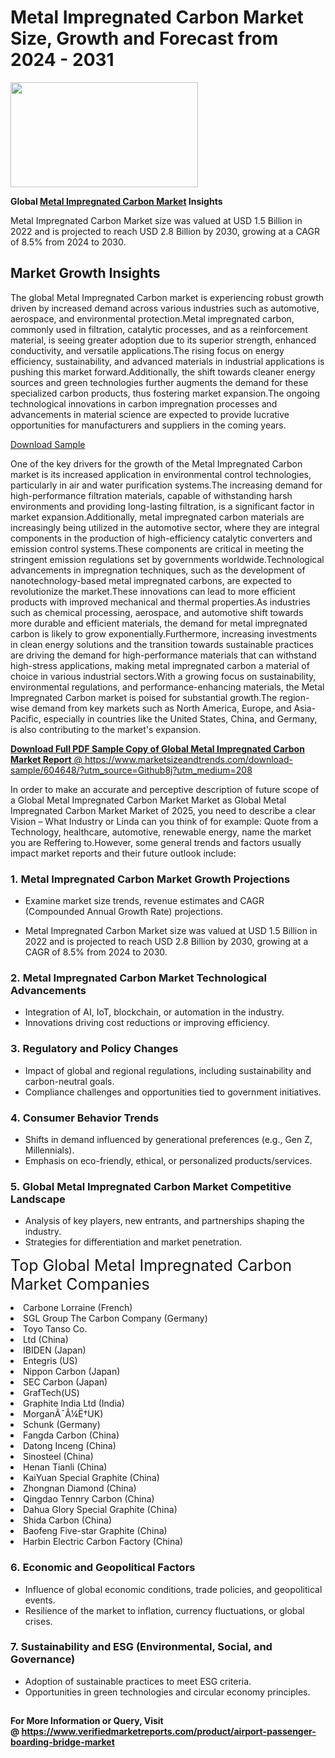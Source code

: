 <H1>Metal Impregnated Carbon Market Size, Growth and Forecast from 2024 - 2031</H1><img class="aligncenter size-medium wp-image-584254" src="https://thirdeyenews.in/wp-content/uploads/2024/09/Global-Market-Research-300x168.jpeg" alt="" width="300" height="168" /><p><strong>Global&nbsp;<a href="https://www.marketsizeandtrends.com/download-sample/604648/?utm_source=Github8j?utm_medium=208">Metal Impregnated Carbon Market</a> Insights</strong></p><p>Metal Impregnated Carbon Market size was valued at USD 1.5 Billion in 2022 and is projected to reach USD 2.8 Billion by 2030, growing at a CAGR of 8.5% from 2024 to 2030.</p><p><h2>Market Growth Insights</h2> <p>The global Metal Impregnated Carbon market is experiencing robust growth driven by increased demand across various industries such as automotive, aerospace, and environmental protection.Metal impregnated carbon, commonly used in filtration, catalytic processes, and as a reinforcement material, is seeing greater adoption due to its superior strength, enhanced conductivity, and versatile applications.The rising focus on energy efficiency, sustainability, and advanced materials in industrial applications is pushing this market forward.Additionally, the shift towards cleaner energy sources and green technologies further augments the demand for these specialized carbon products, thus fostering market expansion.The ongoing technological innovations in carbon impregnation processes and advancements in material science are expected to provide lucrative opportunities for manufacturers and suppliers in the coming years.</p> <p><a href="#">Download Sample</a></p> <p>One of the key drivers for the growth of the Metal Impregnated Carbon market is its increased application in environmental control technologies, particularly in air and water purification systems.The increasing demand for high-performance filtration materials, capable of withstanding harsh environments and providing long-lasting filtration, is a significant factor in market expansion.Additionally, metal impregnated carbon materials are increasingly being utilized in the automotive sector, where they are integral components in the production of high-efficiency catalytic converters and emission control systems.These components are critical in meeting the stringent emission regulations set by governments worldwide.Technological advancements in impregnation techniques, such as the development of nanotechnology-based metal impregnated carbons, are expected to revolutionize the market.These innovations can lead to more efficient products with improved mechanical and thermal properties.As industries such as chemical processing, aerospace, and automotive shift towards more durable and efficient materials, the demand for metal impregnated carbon is likely to grow exponentially.Furthermore, increasing investments in clean energy solutions and the transition towards sustainable practices are driving the demand for high-performance materials that can withstand high-stress applications, making metal impregnated carbon a material of choice in various industrial sectors.With a growing focus on sustainability, environmental regulations, and performance-enhancing materials, the Metal Impregnated Carbon market is poised for substantial growth.The region-wise demand from key markets such as North America, Europe, and Asia-Pacific, especially in countries like the United States, China, and Germany, is also contributing to the market's expansion.</p> <p><a href="#"></p><p><span class=""><strong>Download Full PDF Sample Copy of Global Metal Impregnated Carbon Market Report</strong> @ <a href="https://www.marketsizeandtrends.com/download-sample/604648/?utm_source=Github8j?utm_medium=208" target="_blank">https://www.marketsizeandtrends.com/download-sample/604648/?utm_source=Github8j?utm_medium=208</a></span></p><p>In order to make an accurate and perceptive description of future scope of a Global&nbsp;Metal Impregnated Carbon Market Market as Global&nbsp;Metal Impregnated Carbon Market Market of 2025, you need to describe a clear Vision &ndash; What Industry or Linda can you think of for example: Quote from a Technology, healthcare, automotive, renewable energy, name the market you are Reffering to.However, some general trends and factors usually impact market reports and their future outlook include:</p><h3>1.&nbsp;<strong>Metal Impregnated Carbon Market Growth Projections</strong></h3><ul><li>Examine market size trends, revenue estimates and CAGR (Compounded Annual Growth Rate) projections.</li><li><p>Metal Impregnated Carbon Market size was valued at USD 1.5 Billion in 2022 and is projected to reach USD 2.8 Billion by 2030, growing at a CAGR of 8.5% from 2024 to 2030.</p></li></ul><h3>2.&nbsp;<strong>Metal Impregnated Carbon Market Technological Advancements</strong></h3><ul><li>Integration of AI, IoT, blockchain, or automation in the industry.</li><li>Innovations driving cost reductions or improving efficiency.</li></ul><h3>3.&nbsp;<strong>Regulatory and Policy Changes</strong></h3><ul><li>Impact of global and regional regulations, including sustainability and carbon-neutral goals.</li><li>Compliance challenges and opportunities tied to government initiatives.</li></ul><h3>4.&nbsp;<strong>Consumer Behavior Trends</strong></h3><ul><li>Shifts in demand influenced by generational preferences (e.g., Gen Z, Millennials).</li><li>Emphasis on eco-friendly, ethical, or personalized products/services.</li></ul><h3>5.&nbsp;<strong>Global Metal Impregnated Carbon Market Competitive Landscape</strong></h3><ul><li>Analysis of key players, new entrants, and partnerships shaping the industry.</li><li>Strategies for differentiation and market penetration.</li></ul><p data-pm-slice="1 1 []"><span style="color: inherit; font-family: inherit; font-size: 25px;">Top Global Metal Impregnated Carbon Market Companies</span></p><div class="" data-test-id=""><p><li>Carbone Lorraine (French)</li><li> SGL Group The Carbon Company (Germany)</li><li> Toyo Tanso Co.</li><li>Ltd (China)</li><li> IBIDEN (Japan)</li><li> Entegris (US)</li><li> Nippon Carbon (Japan)</li><li> SEC Carbon (Japan)</li><li> GrafTech(US)</li><li> Graphite India Ltd (India)</li><li> MorganÃ¯Â¼Ë†UK)</li><li> Schunk (Germany)</li><li> Fangda Carbon (China)</li><li> Datong  Inceng (China)</li><li> Sinosteel (China)</li><li> Henan Tianli (China)</li><li> KaiYuan Special Graphite (China)</li><li> Zhongnan Diamond (China)</li><li> Qingdao Tennry Carbon (China)</li><li> Dahua Glory Special Graphite (China)</li><li> Shida Carbon (China)</li><li> Baofeng Five-star Graphite (China)</li><li> Harbin Electric Carbon Factory (China)</li></p></div><h3>6.&nbsp;<strong>Economic and Geopolitical Factors</strong></h3><ul><li>Influence of global economic conditions, trade policies, and geopolitical events.</li><li>Resilience of the market to inflation, currency fluctuations, or global crises.</li></ul><h3>7.&nbsp;<strong>Sustainability and ESG (Environmental, Social, and Governance)</strong></h3><ul><li>Adoption of sustainable practices to meet ESG criteria.</li><li>Opportunities in green technologies and circular economy principles.</li></ul><h2><strong style="font-size: 14px;">For More Information or Query, Visit @&nbsp;</strong><a style="background-color: #ffffff; font-size: 14px;" href="https://www.marketsizeandtrends.com/report/metal-impregnated-carbon-market/" target="_blank">https://www.verifiedmarketreports.com/product/airport-passenger-boarding-bridge-market</a></h2>